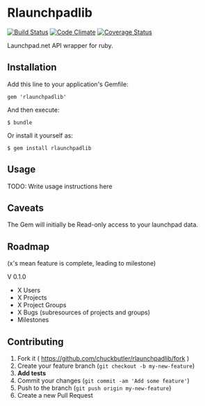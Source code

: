 # Rlaunchpadlib

[![Build Status](https://travis-ci.org/chuckbutler/rlaunchpadlib.svg?branch=master)](https://travis-ci.org/chuckbutler/rlaunchpadlib)
[![Code Climate](https://codeclimate.com/github/chuckbutler/rlaunchpadlib.png)](https://codeclimate.com/github/chuckbutler/rlaunchpadlib)
[![Coverage Status](https://coveralls.io/repos/chuckbutler/rlaunchpadlib/badge.png)](https://coveralls.io/r/chuckbutler/rlaunchpadlib)

Launchpad.net API wrapper for ruby.

## Installation

Add this line to your application's Gemfile:

    gem 'rlaunchpadlib'

And then execute:

    $ bundle

Or install it yourself as:

    $ gem install rlaunchpadlib

## Usage

TODO: Write usage instructions here

## Caveats

The Gem will initially be Read-only access to your launchpad data. 

## Roadmap

(x's mean feature is complete, leading to milestone)

V 0.1.0 
 - X Users
 - X Projects
 - X Project Groups
 - X Bugs (subresources of projects and groups)
 - Milestones

## Contributing

1. Fork it ( https://github.com/chuckbutler/rlaunchpadlib/fork )
2. Create your feature branch (`git checkout -b my-new-feature`)
3. **Add tests**
4. Commit your changes (`git commit -am 'Add some feature'`)
5. Push to the branch (`git push origin my-new-feature`)
6. Create a new Pull Request
